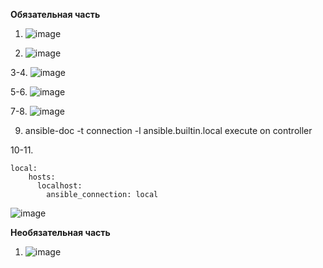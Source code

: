 **Обязательная часть**

1. ![image](https://github.com/user-attachments/assets/82a5580c-3c93-4546-b45a-035ffeed2065)

2. ![image](https://github.com/user-attachments/assets/9fe05b60-2af2-4002-b731-7aad232e6e46)

3-4. ![image](https://github.com/user-attachments/assets/e8a9770e-6e61-45ac-92fa-20218747e83c)

5-6. ![image](https://github.com/user-attachments/assets/d5faeff8-0464-462b-b022-dab4a1f0ec16)

7-8. ![image](https://github.com/user-attachments/assets/4b9b0cf8-6d54-4be5-be76-bf523fd63c78)

9. ansible-doc -t connection -l
    ansible.builtin.local          execute on controller

10-11.
```
local:
    hosts:
      localhost:
        ansible_connection: local
```
    
![image](https://github.com/user-attachments/assets/e269b8c5-3e87-4dad-b1b7-43db6cd9e575)


**Необязательная часть**

1. ![image](https://github.com/user-attachments/assets/edf909b3-2af8-42f9-add1-747725ed6824)
